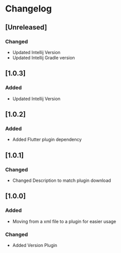 # Changelog

## [Unreleased]
### Changed
- Updated Intellij Version
- Updated Intellij Gradle version

## [1.0.3]
### Added
- Updated Intellij Version

## [1.0.2]
### Added
- Added Flutter plugin dependency

## [1.0.1]
### Changed
- Changed Description to match plugin download

## [1.0.0]
### Added
- Moving from a xml file to a plugin for easier usage

### Changed
- Added Version Plugin